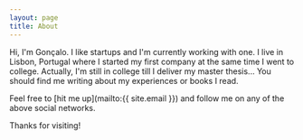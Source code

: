 ```yaml
---
layout: page
title: About
---
```


Hi, I'm Gonçalo. I like startups and I'm currently working with one. I live in Lisbon, Portugal where I started my first company at the same time I went to college. Actually, I'm still in college till I deliver my master thesis... You should find me writing about my experiences or books I read.

Feel free to [hit me up](mailto:{{ site.email }}) and follow me on any of the above social networks.

Thanks for visiting!